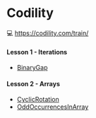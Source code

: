 # Codility

💻 https://codility.com/train/

#### Lesson 1 - Iterations
* [BinaryGap](https://github.com/minj0ny/Codility/blob/main/Lessons/Lesson%2001%20-%20Iterations/BinaryGap.py)

#### Lesson 2 - Arrays
* [CyclicRotation](https://github.com/minj0ny/Codility/blob/main/Lessons/Lesson%2002%20-%20Arrays/CyclicRotation.py)
* [OddOccurrencesInArray](https://github.com/minj0ny/Codility/blob/main/Lessons/Lesson%2002%20-%20Arrays/OddOccurrencesInArray.py)
